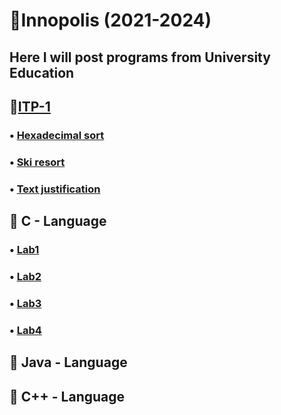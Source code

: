 # 📕Innopolis (2021-2024)
## Here I will post programs from University Education
## 📌[ITP-1](BS-Year1/ITP-1)
### • [Hexadecimal sort]()
### • [Ski resort](BS-Year1/ITP-1/Assignment2/SkiResort/SkiResort.c)
### • [Text justification](BS-Year1/ITP-1/Assignment2/TextJustification/TextJustification.c)

## 📌 C - Language
### • [Lab1](BS-Year1/ITP-1/Lab-1)
### • [Lab2](BS-Year1/ITP-1/Lab-2)
### • [Lab3](BS-Year1/ITP-1/Lab-3)
### • [Lab4](BS-Year1/ITP-1/Lab-4)
## 📌 Java - Language
## 📌 C++ - Language
